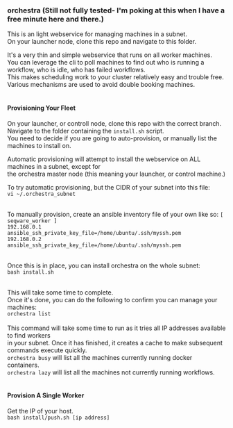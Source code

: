 ### orchestra  (Still not fully tested- I'm poking at this when I have a free minute here and there.)

This is an light webservice for managing machines in a subnet.<br>
On your launcher node, clone this repo and navigate to this folder.<br>

It's a very thin and simple webservice that runs on all worker machines.<br>
You can leverage the cli to poll machines to find out who is running a workflow, who is idle, who has failed workflows.<br>
This makes scheduling work to your cluster relatively easy and trouble free.  Various mechanisms are used to avoid double booking machines.<br><br>

#### Provisioning Your Fleet

On your launcher, or controll node, clone this repo with the correct branch.<br>
Navigate to the folder containing the ```install.sh``` script.<br>
You need to decide if you are going to auto-provision, or manually list the machines to install on.<br>

Automatic provisioning will attempt to install the webservice on ALL machines in a subnet, except for <br>
the orchestra master node (this meaning your launcher, or control machine.)<br>

To try automatic provisioning, but the CIDR of your subnet into this file:<br>
```vi ~/.orchestra_subnet```<br><br>

To manually provision, create an ansible inventory file of your own like so:
```[ seqware_worker ]```<br>
```192.168.0.1     ansible_ssh_private_key_file=/home/ubuntu/.ssh/myssh.pem```<br>
```192.168.0.2    ansible_ssh_private_key_file=/home/ubuntu/.ssh/myssh.pem```<br>
<br>

Once this is in place, you can install orchestra on the whole subnet:<br>
```bash install.sh```<br><br>

This will take some time to complete.<br>
Once it's done, you can do the following to confirm you can manage your machines:<br>
```orchestra list```<br><br>
This command will take some time to run as it tries all IP addresses available to find workers<br>
in your subnet.  Once it has finished, it creates a cache to make subsequent commands execute quickly.<br>
```orchestra busy``` will list all the machines currently running docker containers.<br>
```orchestra lazy``` will list all the machines not currently running workflows.<br><br>


#### Provision A Single Worker
Get the IP of your host.<br>
```bash install/push.sh [ip address]```<br><br>
